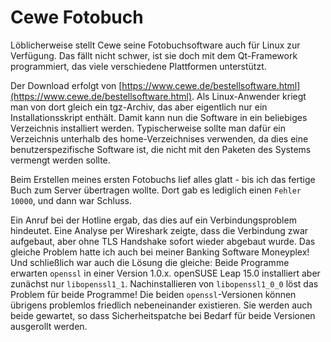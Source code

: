 # Cewe Fotobuch

Löblicherweise stellt Cewe seine Fotobuchsoftware auch für Linux zur Verfügung. Das fällt nicht schwer, ist sie doch mit dem Qt-Framework programmiert, das viele verschiedene Plattformen unterstützt.

Der Download erfolgt von [https://www.cewe.de/bestellsoftware.html](https://www.cewe.de/bestellsoftware.html). Als Linux-Anwender kriegt man von dort gleich ein tgz-Archiv, das aber eigentlich nur ein Installationsskript enthält. Damit kann nun die Software in ein beliebiges Verzeichnis installiert werden. Typischerweise sollte man dafür ein Verzeichnis unterhalb des home-Verzeichnises verwenden, da dies eine benutzerspezifische Software ist, die nicht mit den Paketen des Systems vermengt werden sollte.

Beim Erstellen meines ersten Fotobuchs lief alles glatt - bis ich das fertige Buch zum Server übertragen wollte. Dort gab es lediglich einen `Fehler 10000`, und dann war Schluss. 

Ein Anruf bei der Hotline ergab, das dies auf ein Verbindungsproblem hindeutet. Eine Analyse per Wireshark zeigte, dass die Verbindung zwar aufgebaut, aber ohne TLS Handshake sofort wieder abgebaut wurde. Das gleiche Problem hatte ich auch bei meiner Banking Software Moneyplex! Und schließlich war auch die Lösung die gleiche: Beide Programme erwarten `openssl` in einer Version 1.0.x. openSUSE Leap 15.0 installiert aber zunächst nur `libopenssl1_1`. Nachinstallieren von `libopenssl1_0_0` löst das Problem für beide Programme! Die beiden `openssl`-Versionen können übrigens problemlos friedlich nebeneinander existieren. Sie werden auch beide gewartet, so dass Sicherheitspatche bei Bedarf für beide Versionen ausgerollt werden.
